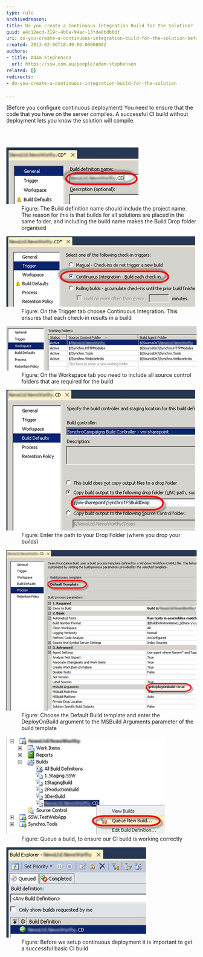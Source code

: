 ```yaml
---
type: rule
archivedreason: 
title: Do you create a Continuous Integration Build for the Solution?
guid: e4c12ecd-319c-4b6a-94ac-13fde8bdb0df
uri: do-you-create-a-continuous-integration-build-for-the-solution-before-configuring-continuous-deployment
created: 2013-02-06T18:49:06.0000000Z
authors:
- title: Adam Stephensen
  url: https://ssw.com.au/people/adam-stephensen
related: []
redirects:
- do-you-create-a-continuous-integration-build-for-the-solution

---
```



<p>​​(Before you configure continuous deployment) You need to ensure that the code that you have on the server compiles. A successful CI build without deployment lets you know the solution will compile.<br></p>
<br><excerpt class='endintro'></excerpt><br>
<dl class="image"><dt>
      <img src="ci-build-1.jpg" alt="" />
   </dt><dd>Figure: The Build definition name should include the project name. The reason for this is that builds for all solutions are placed in the same folder, and including the build name makes the Build Drop folder organised</dd></dl><dl class="image"><dt>
      <img src="ci-build-2.jpg" alt="" />
   </dt><dd>Figure: On the Trigger tab choose Continuous Integration. This ensures that each check-in results in a build</dd></dl><dl class="image"><dt>
      <img src="ci-build-3.jpg" alt="" />
   </dt><dd>Figure: On the Workspace tab you need to include all source control folders that are required for the build</dd></dl><dl class="image"><dt>
      <img src="ci-build-4.jpg" alt="" />
   </dt><dd>Figure: Enter the path to your Drop Folder (where you drop your builds)</dd></dl><dl class="image"><dt>
      <img src="ci-build-5.jpg" alt="" />
   </dt><dd>Figure: Choose the Default Build template and enter the DeployOnBuild argument to the MSBuild Arguments parameter of the build template</dd></dl><dl class="image"><dt>
      <img src="ci-build-6.jpg" alt="" />
   </dt><dd>Figure: Queue a build, to ensure our CI build is working correctly</dd></dl><dl class="image"><dt>
      <img src="ci-build-7.jpg" alt="" />
   </dt><dd>Figure: Before we setup continuous deployment it is important to get a successful basic CI build</dd></dl>


